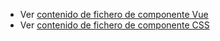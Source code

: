  - Ver [contenido de fichero de componente Vue](./zwindow.vue)
 - Ver [contenido de fichero de componente CSS](./zwindow.css)
